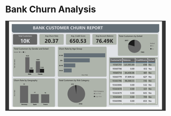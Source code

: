 # Bank Churn Analysis

![image alt](https://github.com/GauravLayak/Bank-Churn-Analysis/blob/f622a27d74e77e76eeb9c9fdb213af6ffa925766/Dashboard%20Overview.png)
